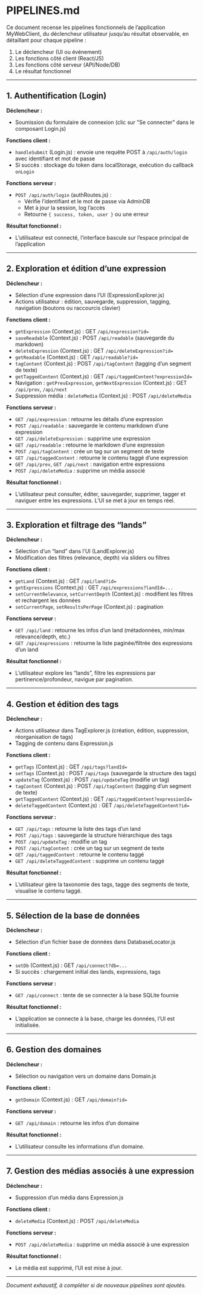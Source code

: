 # PIPELINES.md

Ce document recense les pipelines fonctionnels de l’application MyWebClient, du déclencheur utilisateur jusqu’au résultat observable, en détaillant pour chaque pipeline :
1. Le déclencheur (UI ou événement)
2. Les fonctions côté client (React/JS)
3. Les fonctions côté serveur (API/Node/DB)
4. Le résultat fonctionnel

---

## 1. Authentification (Login)

**Déclencheur :**
- Soumission du formulaire de connexion (clic sur "Se connecter" dans le composant Login.js)

**Fonctions client :**
- `handleSubmit` (Login.js) : envoie une requête POST à `/api/auth/login` avec identifiant et mot de passe
- Si succès : stockage du token dans localStorage, exécution du callback `onLogin`

**Fonctions serveur :**
- `POST /api/auth/login` (authRoutes.js) :
  - Vérifie l’identifiant et le mot de passe via AdminDB
  - Met à jour la session, log l’accès
  - Retourne `{ success, token, user }` ou une erreur

**Résultat fonctionnel :**
- L’utilisateur est connecté, l’interface bascule sur l’espace principal de l’application

---

## 2. Exploration et édition d’une expression

**Déclencheur :**
- Sélection d’une expression dans l’UI (ExpressionExplorer.js)
- Actions utilisateur : édition, sauvegarde, suppression, tagging, navigation (boutons ou raccourcis clavier)

**Fonctions client :**
- `getExpression` (Context.js) : GET `/api/expression?id=`
- `saveReadable` (Context.js) : POST `/api/readable` (sauvegarde du markdown)
- `deleteExpression` (Context.js) : GET `/api/deleteExpression?id=`
- `getReadable` (Context.js) : GET `/api/readable?id=`
- `tagContent` (Context.js) : POST `/api/tagContent` (tagging d’un segment de texte)
- `getTaggedContent` (Context.js) : GET `/api/taggedContent?expressionId=`
- Navigation : `getPrevExpression`, `getNextExpression` (Context.js) : GET `/api/prev`, `/api/next`
- Suppression média : `deleteMedia` (Context.js) : POST `/api/deleteMedia`

**Fonctions serveur :**
- `GET /api/expression` : retourne les détails d’une expression
- `POST /api/readable` : sauvegarde le contenu markdown d’une expression
- `GET /api/deleteExpression` : supprime une expression
- `GET /api/readable` : retourne le markdown d’une expression
- `POST /api/tagContent` : crée un tag sur un segment de texte
- `GET /api/taggedContent` : retourne le contenu taggé d’une expression
- `GET /api/prev`, `GET /api/next` : navigation entre expressions
- `POST /api/deleteMedia` : supprime un média associé

**Résultat fonctionnel :**
- L’utilisateur peut consulter, éditer, sauvegarder, supprimer, tagger et naviguer entre les expressions. L’UI se met à jour en temps réel.

---

## 3. Exploration et filtrage des “lands”

**Déclencheur :**
- Sélection d’un “land” dans l’UI (LandExplorer.js)
- Modification des filtres (relevance, depth) via sliders ou filtres

**Fonctions client :**
- `getLand` (Context.js) : GET `/api/land?id=`
- `getExpressions` (Context.js) : GET `/api/expressions?landId=...`
- `setCurrentRelevance`, `setCurrentDepth` (Context.js) : modifient les filtres et rechargent les données
- `setCurrentPage`, `setResultsPerPage` (Context.js) : pagination

**Fonctions serveur :**
- `GET /api/land` : retourne les infos d’un land (métadonnées, min/max relevance/depth, etc.)
- `GET /api/expressions` : retourne la liste paginée/filtrée des expressions d’un land

**Résultat fonctionnel :**
- L’utilisateur explore les “lands”, filtre les expressions par pertinence/profondeur, navigue par pagination.

---

## 4. Gestion et édition des tags

**Déclencheur :**
- Actions utilisateur dans TagExplorer.js (création, édition, suppression, réorganisation de tags)
- Tagging de contenu dans Expression.js

**Fonctions client :**
- `getTags` (Context.js) : GET `/api/tags?landId=`
- `setTags` (Context.js) : POST `/api/tags` (sauvegarde la structure des tags)
- `updateTag` (Context.js) : POST `/api/updateTag` (modifie un tag)
- `tagContent` (Context.js) : POST `/api/tagContent` (tagging d’un segment de texte)
- `getTaggedContent` (Context.js) : GET `/api/taggedContent?expressionId=`
- `deleteTaggedContent` (Context.js) : GET `/api/deleteTaggedContent?id=`

**Fonctions serveur :**
- `GET /api/tags` : retourne la liste des tags d’un land
- `POST /api/tags` : sauvegarde la structure hiérarchique des tags
- `POST /api/updateTag` : modifie un tag
- `POST /api/tagContent` : crée un tag sur un segment de texte
- `GET /api/taggedContent` : retourne le contenu taggé
- `GET /api/deleteTaggedContent` : supprime un contenu taggé

**Résultat fonctionnel :**
- L’utilisateur gère la taxonomie des tags, tagge des segments de texte, visualise le contenu taggé.

---

## 5. Sélection de la base de données

**Déclencheur :**
- Sélection d’un fichier base de données dans DatabaseLocator.js

**Fonctions client :**
- `setDb` (Context.js) : GET `/api/connect?db=...`
- Si succès : chargement initial des lands, expressions, tags

**Fonctions serveur :**
- `GET /api/connect` : tente de se connecter à la base SQLite fournie

**Résultat fonctionnel :**
- L’application se connecte à la base, charge les données, l’UI est initialisée.

---

## 6. Gestion des domaines

**Déclencheur :**
- Sélection ou navigation vers un domaine dans Domain.js

**Fonctions client :**
- `getDomain` (Context.js) : GET `/api/domain?id=`

**Fonctions serveur :**
- `GET /api/domain` : retourne les infos d’un domaine

**Résultat fonctionnel :**
- L’utilisateur consulte les informations d’un domaine.

---

## 7. Gestion des médias associés à une expression

**Déclencheur :**
- Suppression d’un média dans Expression.js

**Fonctions client :**
- `deleteMedia` (Context.js) : POST `/api/deleteMedia`

**Fonctions serveur :**
- `POST /api/deleteMedia` : supprime un média associé à une expression

**Résultat fonctionnel :**
- Le média est supprimé, l’UI est mise à jour.

---

*Document exhaustif, à compléter si de nouveaux pipelines sont ajoutés.*
